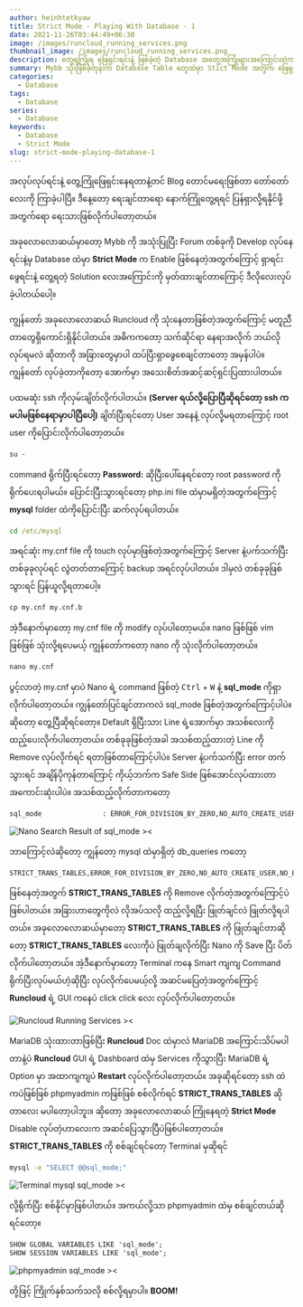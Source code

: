 ```yaml
---
author: heinhtetkyaw
title: Strict Mode - Playing With Database - 1
date: 2021-11-26T03:44:49+06:30
image: /images/runcloud_running_services.png
thumbnail_image: /images/runcloud_running_services.png
description: တွေ့ရကြုံရ ဖြေရှင်းရင်းနဲ့ ဖြစ်ခဲ့တဲ့ Database အတွေ့အကြုံများအကြောင်းထဲကမှ Strict Mode ဖြစ်တဲ့ Database အကြောင်း
summary: Mybb သုံးဖြစ်ခဲ့တုန်းက Database Table တွေထဲမှာ Stict Mode အတွက် ဖြေရှင်းခဲ့တုန်းက ရှာရင်းဖွေရင်း အဆင်ပြေသွားခဲ့တာလေးပေါ့။ Table တော်တော်များများက Strict Mode လိုအပ်ခဲ့တဲ့အတွက် Default Database setting တွေ နည်းနည်းလေး patch လုပ်ပြီးမှ သုံးလို့ရတာဖြစ်လို့ ဆက်ရှာဖွေခဲမိတာလေးပေါ့။ အခြားလူတွေအတွက် အသုံးမဝင်တောင် ကိုယ့်အတွက် ခဏခဏ ပြန်ပြန်မရှာနေရအောင် Note လေးအဖြစ်သိမ်းမှတ်ရင်းနဲ့
categories:
  - Database
tags:
  - Database
series:
  - Database
keywords:
  - Database
  - Strict Mode
slug: strict-mode-playing-database-1
---
```


အလုပ်လုပ်ရင်းနဲ့ တွေ့ကြုံဖြေရှင်းနေရတာနဲ့တင် Blog တောင်မရေးဖြစ်တာ တော်တော်လေးကို ကြာခဲ့ပါပြီ။ ဒီနေ့တော့ ရေးချင်တာရော နောက်ကြုံတွေ့ရရင် ပြန်ရှာလို့ရနိုင်ဖို့အတွက်ရော ရေးသားဖြစ်လိုက်ပါတော့တယ်။

အခုလောလောဆယ်မှာတော့ Mybb ကို အသုံးပြုပြီး Forum တစ်ခုကို Develop လုပ်နေရင်းနဲ့မှ Database ထဲမှာ **Strict Mode** က Enable ဖြစ်နေတဲ့အတွက်ကြောင့် ရှာရင်း ဖွေရင်းနဲ့ တွေ့ရတဲ့ Solution လေးအကြောင်းကို မှတ်ထားချင်တာကြောင့် ဒီလိုလေးလုပ်ခဲ့ပါတယ်ပေါ့။

ကျွန်တော် အခုလောလောဆယ် Runcloud ကို သုံးနေတာဖြစ်တဲ့အတွက်ကြောင့် မတူညီတာတွေရှိကောင်းရှိနိုင်ပါတယ်။ အဓိကကတော့ သက်ဆိုင်ရာ နေရာအလိုက် ဘယ်လိုလုပ်ရမလဲ ဆိုတာကို အခြားတွေမှာပါ ထပ်ပြီးရှာဖွေစေချင်တာတော့ အမှန်ပါပဲ။ ကျွန်တော် လုပ်ခဲ့တာကိုတော့ အောက်မှာ အသေးစိတ်အဆင့်ဆင့်ရှင်းပြထားပါတယ်။

ပထမဆုံး ssh ကိုလှမ်းချိတ်လိုက်ပါတယ်။ **(Server ရယ်လို့ပြောပြီဆိုရင်တော့ ssh က မပါမဖြစ်နေရာမှာပါပြီပေါ့)** ချိတ်ပြီးရင်တော့ User အနေနဲ့ လုပ်လို့မရတာကြောင့် root user ကိုပြောင်းလိုက်ပါတော့တယ်။

```cmd
su -
```

command ရိုက်ပြီးရင်တော့ **Password:** ဆိုပြီးပေါ်နေရင်တော့ root password ကိုရိုက်ပေးရပါမယ်။ ပြောင်းပြီးသွားရင်တော့ php.ini file ထဲမှာမရှိတဲ့အတွက်ကြောင့် **mysql** folder ထဲကိုပြောင်းပြီး ဆက်လုပ်ရပါတယ်။

```cmd
cd /etc/mysql
```

အရင်ဆုံး my.cnf file ကို touch လုပ်မှာဖြစ်တဲ့အတွက်ကြောင့် Server နဲ့ပက်သက်ပြီး တစ်ခုခုလုပ်ရင် လွဲတတ်တာကြောင့် backup အရင်လုပ်ပါတယ်။ ဒါမှလဲ တစ်ခုခုဖြစ်သွားရင် ပြန်ယူလို့ရတာပေါ့။

```cmd
cp my.cnf my.cnf.b
```

အဲ့ဒီနောက်မှာတော့ my.cnf file ကို modify လုပ်ပါတော့မယ်။ nano ဖြစ်ဖြစ် vim ဖြစ်ဖြစ် သုံးလို့ရပေမယ့် ကျွန်တော်ကတော့ nano ကို သုံးလိုက်ပါတော့တယ်။

```cmd
nano my.cnf
```

ပွင့်လာတဲ့ my.cnf မှာပဲ Nano ရဲ့ command ဖြစ်တဲ့ <kbd>Ctrl</kbd> + <kbd>W</kbd> နဲ့ **sql_mode** ကိုရှာလိုက်ပါတော့တယ်။ ကျွန်တော်ပြင်ချင်တာကလဲ sql_mode ဖြစ်တဲ့အတွက်ကြောင့်ပါပဲ။ ဆိုတော့ တွေ့ပြီဆိုရင်တော့။ Default ရှိပြီးသား Line ရဲ့အောက်မှာ အသစ်လေးကို ထည့်ပေးလိုက်ပါတော့တယ်။ တစ်ခုခုဖြစ်တဲ့အခါ အသစ်ထည့်ထားတဲ့ Line ကို Remove လုပ်လိုက်ရင် ရတာဖြစ်တာကြောင့်ပါပဲ။ Server နဲ့ပက်သက်ပြီး error တက်သွားရင် အချိန်ပိုကုန်တာကြောင့် ကိုယ့်ဘက်က Safe Side ဖြစ်အောင်လုပ်ထားတာအကောင်းဆုံးပါပဲ။ အသစ်ထည့်လိုက်တာကတော့

```cmd
sql_mode               : ERROR_FOR_DIVISION_BY_ZERO,NO_AUTO_CREATE_USER,NO_ENGINE_SUBSTITUTION
```

![Nano Search Result of sql_mode ><](/images/nano_sql_mode_search_result.png)

ဘာကြောင့်လဲဆိုတော့ ကျွန်တော့ mysql ထဲမှာရှိတဲ့ db_queries ကတော့

```
STRICT_TRANS_TABLES,ERROR_FOR_DIVISION_BY_ZERO,NO_AUTO_CREATE_USER,NO_ENGINE_SUBSTITUTION
```

ဖြစ်နေတဲ့အတွက် **STRICT_TRANS_TABLES** ကို Remove လိုက်တဲ့အတွက်ကြောင့်ပဲဖြစ်ပါတယ်။ အခြားဟာတွေကိုလဲ လိုအပ်သလို ထည့်လို့ရပြီး ဖြုတ်ချင်လဲ ဖြုတ်လို့ရပါတယ်။ အခုလောလောဆယ်မှာတော့ **STRICT_TRANS_TABLES** ကို ဖြုတ်ချင်တာဆိုတော့ **STRICT_TRANS_TABLES** လေးကိုပဲ ဖြုတ်ချလိုက်ပြီး Nano ကို Save ပြီး ပိတ်လိုက်ပါတော့တယ်။ အဲ့ဒီနောက်မှာတော့ Terminal ကနေ Smart ကျကျ Command ရိုက်ပြီးလုပ်မယ်ဟဲ့ဆိုပြီး လုပ်လိုက်ပေမယ့်လို့ အဆင်မပြေတဲ့အတွက်ကြောင့် **Runcloud** ရဲ့ GUI ကနေပဲ click click လေး လုပ်လိုက်ပါတော့တယ်။

![Runcloud Running Services ><](/images/runcloud_running_services.png)

MariaDB သုံးထားတာဖြစ်ပြီး **Runcloud** Doc ထဲမှာလဲ MariaDB အကြောင်းသိပ်မပါတာနဲ့ပဲ **Runcloud** GUI ရဲ့ Dashboard ထဲမှ Services ကိုသွားပြီး MariaDB ရဲ့ Option မှာ အထာကျကျပဲ **Restart** လုပ်လိုက်ပါတော့တယ်။ အခုဆိုရင်တော့ ssh ထဲကပဲဖြစ်ဖြစ် phpmyadmin ကဖြစ်ဖြစ် စစ်လိုက်ရင် **STRICT_TRANS_TABLES** ဆိုတာလေး မပါတော့ပါဘူး။ ဆိုတော့ အခုလောလောဆယ် ကြုံနေရတဲ့ **Strict Mode** Disable လုပ်တဲ့ဟာလေးက အဆင်ပြေသွားပြီပဲဖြစ်ပါတော့တယ်။ **STRICT_TRANS_TABLES** ကို စစ်ချင်ရင်တော့ Terminal မှဆိုရင်

```cmd
mysql -e "SELECT @@sql_mode;"
```

![Terminal mysql sql_mode ><](/images/terminal_mysql_sql_mode.png)

လို့ရိုက်ပြီး စစ်နိုင်မှာဖြစ်ပါတယ်။ အကယ်လို့သာ phpmyadmin ထဲမှ စစ်ချင်တယ်ဆိုရင်တော့။

```cmd
SHOW GLOBAL VARIABLES LIKE 'sql_mode';
SHOW SESSION VARIABLES LIKE 'sql_mode';
```

![phpmyadmin sql_mode ><](/images/phpmyadmin_sql_mode.png)

တို့ဖြင့် ကြိုက်နှစ်သက်သလို စစ်လို့ရမှာပါ။ **BOOM!**
